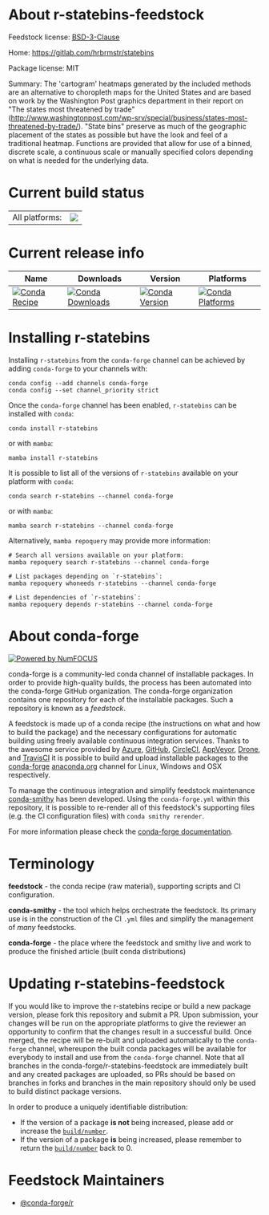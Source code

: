 About r-statebins-feedstock
===========================

Feedstock license: [BSD-3-Clause](https://github.com/conda-forge/r-statebins-feedstock/blob/main/LICENSE.txt)

Home: https://gitlab.com/hrbrmstr/statebins

Package license: MIT

Summary: The 'cartogram' heatmaps generated by the included methods are an alternative to choropleth maps for the United States and are based on work by the Washington Post graphics department in their report on "The states most threatened by trade" (<http://www.washingtonpost.com/wp-srv/special/business/states-most-threatened-by-trade/>). "State bins" preserve as much of the geographic placement of the states as possible but have the look and feel of a traditional heatmap. Functions are provided that allow for use of a binned, discrete scale, a continuous scale or manually specified colors depending on what is needed for the underlying data.

Current build status
====================


<table><tr><td>All platforms:</td>
    <td>
      <a href="https://dev.azure.com/conda-forge/feedstock-builds/_build/latest?definitionId=17853&branchName=main">
        <img src="https://dev.azure.com/conda-forge/feedstock-builds/_apis/build/status/r-statebins-feedstock?branchName=main">
      </a>
    </td>
  </tr>
</table>

Current release info
====================

| Name | Downloads | Version | Platforms |
| --- | --- | --- | --- |
| [![Conda Recipe](https://img.shields.io/badge/recipe-r--statebins-green.svg)](https://anaconda.org/conda-forge/r-statebins) | [![Conda Downloads](https://img.shields.io/conda/dn/conda-forge/r-statebins.svg)](https://anaconda.org/conda-forge/r-statebins) | [![Conda Version](https://img.shields.io/conda/vn/conda-forge/r-statebins.svg)](https://anaconda.org/conda-forge/r-statebins) | [![Conda Platforms](https://img.shields.io/conda/pn/conda-forge/r-statebins.svg)](https://anaconda.org/conda-forge/r-statebins) |

Installing r-statebins
======================

Installing `r-statebins` from the `conda-forge` channel can be achieved by adding `conda-forge` to your channels with:

```
conda config --add channels conda-forge
conda config --set channel_priority strict
```

Once the `conda-forge` channel has been enabled, `r-statebins` can be installed with `conda`:

```
conda install r-statebins
```

or with `mamba`:

```
mamba install r-statebins
```

It is possible to list all of the versions of `r-statebins` available on your platform with `conda`:

```
conda search r-statebins --channel conda-forge
```

or with `mamba`:

```
mamba search r-statebins --channel conda-forge
```

Alternatively, `mamba repoquery` may provide more information:

```
# Search all versions available on your platform:
mamba repoquery search r-statebins --channel conda-forge

# List packages depending on `r-statebins`:
mamba repoquery whoneeds r-statebins --channel conda-forge

# List dependencies of `r-statebins`:
mamba repoquery depends r-statebins --channel conda-forge
```


About conda-forge
=================

[![Powered by
NumFOCUS](https://img.shields.io/badge/powered%20by-NumFOCUS-orange.svg?style=flat&colorA=E1523D&colorB=007D8A)](https://numfocus.org)

conda-forge is a community-led conda channel of installable packages.
In order to provide high-quality builds, the process has been automated into the
conda-forge GitHub organization. The conda-forge organization contains one repository
for each of the installable packages. Such a repository is known as a *feedstock*.

A feedstock is made up of a conda recipe (the instructions on what and how to build
the package) and the necessary configurations for automatic building using freely
available continuous integration services. Thanks to the awesome service provided by
[Azure](https://azure.microsoft.com/en-us/services/devops/), [GitHub](https://github.com/),
[CircleCI](https://circleci.com/), [AppVeyor](https://www.appveyor.com/),
[Drone](https://cloud.drone.io/welcome), and [TravisCI](https://travis-ci.com/)
it is possible to build and upload installable packages to the
[conda-forge](https://anaconda.org/conda-forge) [anaconda.org](https://anaconda.org/)
channel for Linux, Windows and OSX respectively.

To manage the continuous integration and simplify feedstock maintenance
[conda-smithy](https://github.com/conda-forge/conda-smithy) has been developed.
Using the ``conda-forge.yml`` within this repository, it is possible to re-render all of
this feedstock's supporting files (e.g. the CI configuration files) with ``conda smithy rerender``.

For more information please check the [conda-forge documentation](https://conda-forge.org/docs/).

Terminology
===========

**feedstock** - the conda recipe (raw material), supporting scripts and CI configuration.

**conda-smithy** - the tool which helps orchestrate the feedstock.
                   Its primary use is in the construction of the CI ``.yml`` files
                   and simplify the management of *many* feedstocks.

**conda-forge** - the place where the feedstock and smithy live and work to
                  produce the finished article (built conda distributions)


Updating r-statebins-feedstock
==============================

If you would like to improve the r-statebins recipe or build a new
package version, please fork this repository and submit a PR. Upon submission,
your changes will be run on the appropriate platforms to give the reviewer an
opportunity to confirm that the changes result in a successful build. Once
merged, the recipe will be re-built and uploaded automatically to the
`conda-forge` channel, whereupon the built conda packages will be available for
everybody to install and use from the `conda-forge` channel.
Note that all branches in the conda-forge/r-statebins-feedstock are
immediately built and any created packages are uploaded, so PRs should be based
on branches in forks and branches in the main repository should only be used to
build distinct package versions.

In order to produce a uniquely identifiable distribution:
 * If the version of a package **is not** being increased, please add or increase
   the [``build/number``](https://docs.conda.io/projects/conda-build/en/latest/resources/define-metadata.html#build-number-and-string).
 * If the version of a package **is** being increased, please remember to return
   the [``build/number``](https://docs.conda.io/projects/conda-build/en/latest/resources/define-metadata.html#build-number-and-string)
   back to 0.

Feedstock Maintainers
=====================

* [@conda-forge/r](https://github.com/conda-forge/r/)

